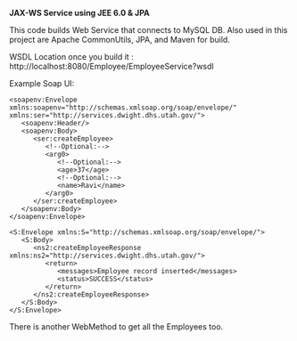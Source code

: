 <strong>JAX-WS Service using JEE 6.0 & JPA</strong>

This code builds Web Service that connects to MySQL DB. Also used in this project are Apache CommonUtils, JPA, and Maven for build.

WSDL Location once you build it : http://localhost:8080/Employee/EmployeeService?wsdl

Example Soap UI:
```
<soapenv:Envelope xmlns:soapenv="http://schemas.xmlsoap.org/soap/envelope/" xmlns:ser="http://services.dwight.dhs.utah.gov/">
   <soapenv:Header/>
   <soapenv:Body>
      <ser:createEmployee>
         <!--Optional:-->
         <arg0>
            <!--Optional:-->
            <age>37</age>
            <!--Optional:-->
            <name>Ravi</name>
         </arg0>
      </ser:createEmployee>
   </soapenv:Body>
</soapenv:Envelope>

<S:Envelope xmlns:S="http://schemas.xmlsoap.org/soap/envelope/">
   <S:Body>
      <ns2:createEmployeeResponse xmlns:ns2="http://services.dwight.dhs.utah.gov/">
         <return>
            <messages>Employee record inserted</messages>
            <status>SUCCESS</status>
         </return>
      </ns2:createEmployeeResponse>
   </S:Body>
</S:Envelope>
```
There is another WebMethod to get all the Employees too.
